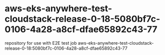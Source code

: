 # aws-eks-anywhere-test-cloudstack-release-0-18-5080bf7c-0106-4a28-a8cf-dfae65892c43-77
repository for use with E2E test job aws-eks-anywhere-test-cloudstack-release-0-18:5080bf7c-0106-4a28-a8cf-dfae65892c43-77

